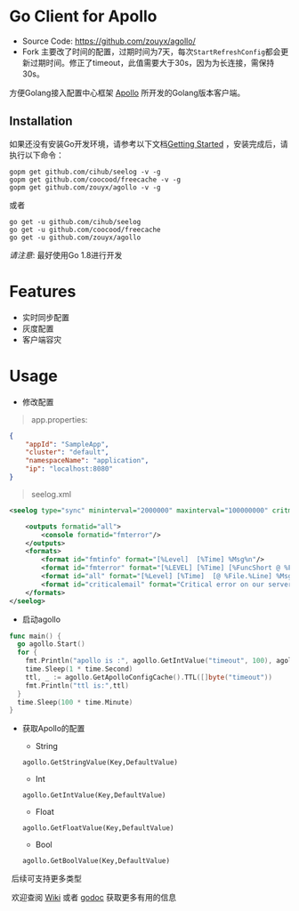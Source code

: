  Go Client for Apollo
================

* Source Code: https://github.com/zouyx/agollo/
* Fork 主要改了时间的配置，过期时间为7天，每次`StartRefreshConfig`都会更新过期时间。修正了timeout，此值需要大于30s，因为为长连接，需保持30s。

方便Golang接入配置中心框架 [Apollo](https://github.com/ctripcorp/apollo) 所开发的Golang版本客户端。

Installation
------------

如果还没有安装Go开发环境，请参考以下文档[Getting Started](http://golang.org/doc/install.html) ，安装完成后，请执行以下命令：

``` shell
gopm get github.com/cihub/seelog -v -g
gopm get github.com/coocood/freecache -v -g
gopm get github.com/zouyx/agollo -v -g
```

或者

``` shell
go get -u github.com/cihub/seelog
go get -u github.com/coocood/freecache
go get -u github.com/zouyx/agollo
```


*请注意*: 最好使用Go 1.8进行开发

# Features
* 实时同步配置
* 灰度配置
* 客户端容灾

# Usage

- 修改配置
> app.properties:
```json
{
    "appId": "SampleApp",
    "cluster": "default",
    "namespaceName": "application",
    "ip": "localhost:8080"
}
```  
> seelog.xml
```xml
<seelog type="sync" mininterval="2000000" maxinterval="100000000" critmsgcount="500" minlevel="debug">

    <outputs formatid="all">
        <console formatid="fmterror"/>
    </outputs>
    <formats>
        <format id="fmtinfo" format="[%Level]  [%Time] %Msg%n"/>
        <format id="fmterror" format="[%LEVEL] [%Time] [%FuncShort @ %File.%Line] %Msg%n"/>
        <format id="all" format="[%Level] [%Time]  [@ %File.%Line] %Msg%n"/>
        <format id="criticalemail" format="Critical error on our server!\n    %Time %Date %RelFile %Func %Msg \nSent by Seelog"/>
    </formats>
</seelog>
```

- 启动agollo

``` go
func main() {
  go agollo.Start()
  for {
    fmt.Println("apollo is :", agollo.GetIntValue("timeout", 100), agollo.GetStringValue("str", "100")).  #服务读取配置需要等待1s重，等agollo.Start()初始化完成
    time.Sleep(1 * time.Second)
    ttl, _ := agollo.GetApolloConfigCache().TTL([]byte("timeout"))
    fmt.Println("ttl is:",ttl)
  }
  time.Sleep(100 * time.Minute)
}
```

- 获取Apollo的配置
  - String
  
  ```
  agollo.GetStringValue(Key,DefaultValue)
  ```
  - Int
  
  ```
  agollo.GetIntValue(Key,DefaultValue)
  ```

  - Float
  
  ```
  agollo.GetFloatValue(Key,DefaultValue)
  ```

  - Bool
  
  ```
  agollo.GetBoolValue(Key,DefaultValue)
  ```
  
  后续可支持更多类型
 
  欢迎查阅 [Wiki](https://github.com/zouyx/agollo/wiki) 或者 [godoc](http://godoc.org/github.com/zouyx/agollo) 获取更多有用的信息



